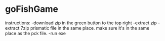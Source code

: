 # goFishGame
instructions:
-download zip in the green button to the top right
-extract zip
-extract 7zip prismatic file in the same place. make sure it's in the same place as the pck file.
-run exe
